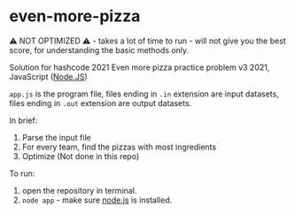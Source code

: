 # even-more-pizza
⚠️ NOT OPTIMIZED ⚠️ - takes a lot of time to run - will not give you the best score, for understanding the basic methods only. 

Solution for hashcode 2021 Even more pizza practice problem v3 2021, JavaScript ([Node.JS](https://nodejs.org))

`app.js` is the program file, files ending in `.in` extension are input datasets, files ending in `.out` extension are output datasets.

In brief:

1. Parse the input file
2. For every team, find the pizzas with most ingredients
3. Optimize (Not done in this repo)

To run:
1. open the repository in terminal.
2. `node app` - make sure [node.js](https://nodejs.org) is installed.
